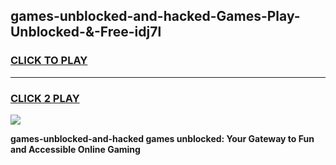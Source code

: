 
## games-unblocked-and-hacked-Games-Play-Unblocked-&-Free-idj7l
<h3>
<a href="https://premium76.site?title=games-unblocked-and-hacked&ref=24A">CLICK TO PLAY</a></h3>
<hr>

<h3>
<a href="https://premium76.site?title=games-unblocked-and-hacked&ref=24A">CLICK 2 PLAY</a>
  
</h3>

<a href="https://premium76.site?title=games-unblocked-and-hacked&ref=24A"><img src="https://clearcache.store/games.png"></a>


**games-unblocked-and-hacked games unblocked: Your Gateway to Fun and Accessible Online Gaming**
